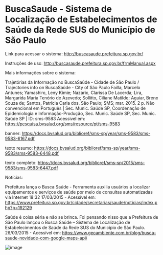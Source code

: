 # BuscaSaude - Sistema de Localização de Estabelecimentos de Saúde da Rede SUS do Município de São Paulo

Link para acessar o sistema: http://buscasaude.prefeitura.sp.gov.br/

Instruções de uso: http://buscasaude.prefeitura.sp.gov.br/frmManual.aspx

Mais informações sobre o sistema:

Trajetórias da Informação no BuscaSaúde - Cidade de São Paulo / Trajectories info on BuscaSaúde - City of São Paulo
Failla, Marcelo Antunes; Yamashiro, Leny Kimie; Nazário, Clarissa De Lacerda; Lira, Margarida Maria Tenório de Azevedo; Sollitto, Ciliane Matilde; Aguiar, Breno Souza de; Santos, Patrícia Carla dos.
São Paulo; SMS; mar. 2015. 2 p.
Não convencional em Português | Sec. Munic. Saúde SP, Coordenação de Epidemiologia e Informação-Produção, Sec. Munic. Saúde SP, Sec. Munic. Saúde SP | ID: sms-9583
Acessivel em: https://pesquisa.bvsalud.org/sms/resource/pt/sms-9583

banner: https://docs.bvsalud.org/biblioref/sms-sp/year/sms-9583/sms-9583-6167.pdf

texto resumo: https://docs.bvsalud.org/biblioref/sms-sp/year/sms-9583/sms-9583-6448.pdf

texto completo: https://docs.bvsalud.org/biblioref/sms-sp/2015/sms-9583/sms-9583-6447.pdf


Notícias:

Prefeitura lança o Busca Saúde - Ferramenta auxilia usuários a localizar equipamentos e serviços de saúde por meio de consultas automatizadas via Internet
18:32 17/03/2015 - Acessível em: https://www.prefeitura.sp.gov.br/cidade/secretarias/saude/noticias/index.php?p=192129

Saúde é coisa séria e não se brinca. Foi pensando nisso que a Prefeitura de São Paulo lançou o Busca Saúde – Sistema de Localização de Estabelecimentos de Saúde da Rede SUS do Município de São Paulo.
26/03/2015 - Acessível em: https://www.geoambiente.com.br/blog/busca-saude-novidade-com-google-maps-api/

![image](https://github.com/gisa-ceinfo-sms-sp/BuscaSaude/assets/75272641/00595410-5553-47ab-a303-9c7cc794fbd4)






